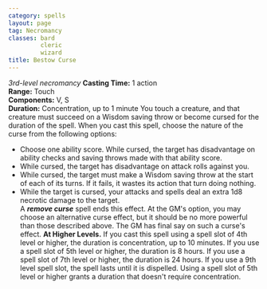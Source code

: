 ```yaml
---
category: spells
layout: page
tag: Necromancy
classes: bard
         cleric
         wizard
title: Bestow Curse 
---
```

_3rd-level necromancy_ 
**Casting Time:** 1 action   
**Range:** Touch   
**Components:** V, S   
**Duration:** Concentration, up to 1 minute 
You touch a creature, and that creature must succeed on a Wisdom saving throw or become cursed for the duration of the spell. When you cast this spell, choose the nature of the curse from the following options:
* Choose one ability score. While cursed, the target has disadvantage on ability checks and saving throws made with that ability score.
* While cursed, the target has disadvantage on attack rolls against you.
* While cursed, the target must make a Wisdom saving throw at the start of each of its turns. If it fails, it wastes its action that turn doing nothing. 
* While the target is cursed, your attacks and spells deal an extra 1d8 necrotic damage to the target.    
A **_remove curse_** spell ends this effect. At the GM's option, you may choose an alternative curse effect, but it should be no more powerful than those described above. The GM has final say on such a curse's effect. 
**At Higher Levels.** If you cast this spell using a spell slot of 4th level or higher, the duration is concentration, up to 10 minutes. If you use a spell slot of 5th level or higher, the duration is 8 hours. If you use a spell slot of 7th level or higher, the duration is 24 hours. If you use a 9th level spell slot, the spell lasts until it is dispelled. Using a spell slot of 5th level or higher grants a duration that doesn't require concentration. 